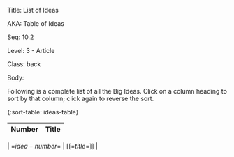 <?output "../../content/List of Ideas.md"?>
Title: List of Ideas 

AKA: Table of Ideas

Seq: 10.2 

Level: 3 - Article

Class: back 

Body:  

Following is a complete list of all the Big Ideas. Click on a column heading to sort by that column; click again to reverse the sort. 

{:sort-table: ideas-table}

| Number | Title |
| -----: | :---- |
<?nextrec?>
| =$idea-number$= | [[=$title$=]] |
<?loop?>
